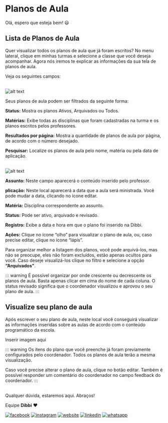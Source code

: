 # Planos de Aula

Olá, espero que esteja bem! :smiley:

## Lista de Planos de Aula

Quer visualizar todos os planos de aula que já foram escritos? 
No menu lateral, clique em minhas turmas e selecione a classe que você deseja acompanhar.
Agora nós iremos te explicar as informações da sua tela de planos de aula.

Veja os seguintes campos:<br><br>

![alt text](https://orendevelopers.com.br/basedibbi/filtros.png)

Seus planos de aula podem ser filtrados da seguinte forma: 

**Status:** Mostra os planos Ativos, Arquivados ou Todos. 

**Matérias:** Exibe todas as disciplinas que foram cadastradas na turma e os planos escritos pelos professores.

**Resultados por página:** Mostra a quantidade de planos de aula por página, de acordo com o número desejado.

**Pesquisar:** Localize os planos de aula pelo nome, matéria ou pela data de aplicação.<br><br>

![alt text](https://orendevelopers.com.br/basedibbi/filtro2.png)

**Assunto:** Neste campo aparecerá o conteúdo inserido pelo professor. 

**plicação:** Neste local aparecerá a data que a aula será ministrada. Você pode mudar a data, clicando no ícone editar.

**Matéria:** Disciplina correspondente ao assunto.

**Status:** Pode ser ativo, arquivado e revisado.

**Registro:** Exibe a data e hora em que o plano foi inserido na Dibbi.

**Ações:** Clique no ícone “olho” para visualizar o plano de aula, ou, caso precise editar, clique no ícone “lápis”.

Para organizar melhor a listagem dos planos, você pode arquivá-los, mas não se preocupe, eles não foram excluídos, estão apenas ocultos para você. Caso deseje visualizá-los clique no filtro e selecione a opção **“Arquivados”**.

::: warning
É possível organizar por onde crescente ou decrescente os planos de aula. Basta apenas clicar em cima do nome de cada coluna.
O status revisado significa que o coordenador visualizou e aprovou o seu plano de aula.
:::

## Visualize seu plano de aula

Após escrever o seu plano de aula, neste local você conseguirá visualizar as informações inseridas sobre as aulas de acordo com o conteúdo programático da escola.

Inserir imagem aqui

::: warning
Os itens do plano que você preenche já foram previamente configurados pelo coordenador. Todos os planos de aula terão a mesma visualização.

Caso você precise alterar o plano de aula, clique no botão editar. Também é possível responder um comentário do coordenador no campo feedback do coordenador.
:::


<br>Qualquer dúvida, estaremos aqui. Abraços!

Equipe **Dibbi** :heart:

[![facebook][1.1]][1]
[![instagram][2.1]][2]
[![website][3.1]][3]
[![linkedin][4.1]][4]
[![whatsapp][5.1]][5]

[1.1]: /icon.facebook.png (Siga nosso Instagram)   
[2.1]: /icon.instagram.png (Curta nossa Fanpage) 
[3.1]: /icon.website.png (Acesse nosso site)  
[4.1]: /icon.linkedin.png (Acompanhe nosso Linkedin)
[5.1]: /icon.whatsapp.png (Fale pelo Whatsapp)

[1]: https://www.facebook.com/dibbi.plataforma
[2]: https://www.instagram.com/dibbi.plataforma
[3]: https://dibbi.com.br
[4]: https://www.linkedin.com/company/dibbi-plataforma
[5]: https://api.whatsapp.com/send?phone=5585991077098&text=Ol%C3%A1,%20estou%20vindo%20do%20site%20e%20gostaria%20de%20mais%20informa%C3%A7%C3%B5es%20sobre%20a%20Dibbi
